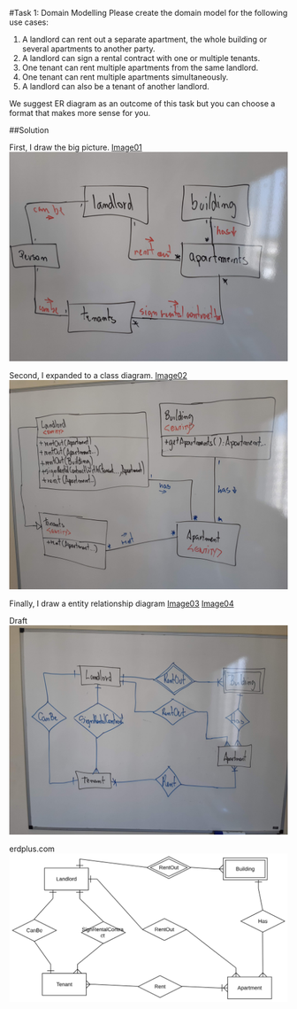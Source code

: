 #Task 1: Domain Modelling
Please create the domain model for the following use cases:
1) A landlord can rent out a separate apartment, the whole building or several apartments to another party.
2) A landlord can sign a rental contract with one or multiple tenants.
3) One tenant can rent multiple apartments from the same landlord.
4) One tenant can rent multiple apartments simultaneously.
5) A landlord can also be a tenant of another landlord.

We suggest ER diagram as an outcome of this task but you can choose a format that makes more sense for you.

##Solution

First, I draw the big picture. [Image01](20180722_105708.jpg)
![alt Image01](20180722_105708.jpg)

Second, I expanded to a class diagram. [Image02](20180722_111905.jpg)
![alt Image02](20180722_111905.jpg)

Finally, I draw a entity relationship diagram [Image03](20180722_123619.jpg) [Image04](erdplus-diagram.png)

Draft
![alt Image03](20180722_123619.jpg)

erdplus.com
![alt Image04](erdplus-diagram.png)
